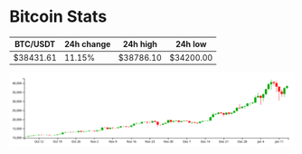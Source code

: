 # Bitcoin Stats

BTC/USDT|24h change|24h high|24h low|
|---|---|---|---|
|$38431.61|11.15%|$38786.10|$34200.00|

<img src="./chart.svg">
